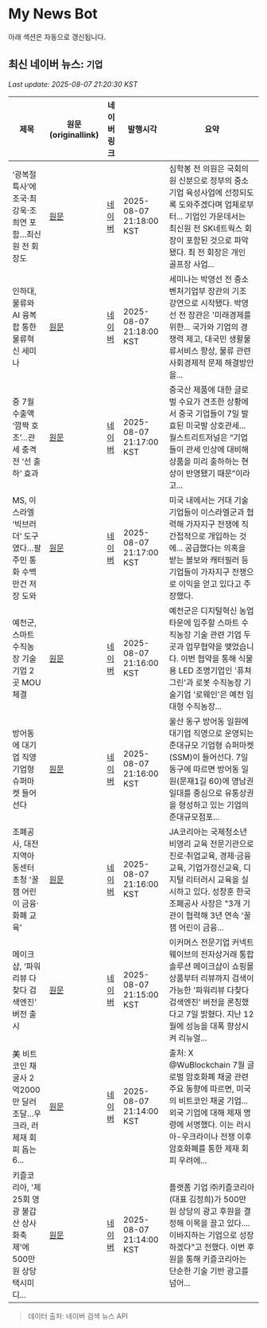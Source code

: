 # My News Bot

아래 섹션은 자동으로 갱신됩니다.

<!-- NEWS:START -->
## 최신 네이버 뉴스: `기업`
_Last update: 2025-08-07 21:20:30 KST_

| 제목 | 원문(originallink) | 네이버 링크 | 발행시각 | 요약 |
|---|---|---|---|---|
| ‘광복절 특사’에 조국·최강욱·조희연 포함…최신원 전 회장도 | [원문](https://biz.heraldcorp.com/article/10549536?ref=naver) | [네이버](https://n.news.naver.com/mnews/article/016/0002511459?sid=102) | 2025-08-07 21:18:00 KST | 심학봉 전 의원은 국회의원 신분으로 정부의 중소기업 육성사업에 선정되도록 도와주겠다며 업체로부터... 기업인 가운데서는 최신원 전 SK네트웍스 회장이 포함된 것으로 파악됐다. 최 전 회장은 개인 골프장 사업... |
| 인하대, 물류와 AI 융복합 통한 물류혁신 세미나 | [원문](https://www.kmaeil.com/news/articleView.html?idxno=604607) | [네이버](https://www.kmaeil.com/news/articleView.html?idxno=604607) | 2025-08-07 21:18:00 KST | 세미나는 박영선 전 중소벤처기업부 장관의 기조 강연으로 시작됐다. 박영선 전 장관은 '미래경제를 위한... 국가와 기업의 경쟁력 제고, 대국민 생활물류서비스 향상, 물류 관련 사회경제적 문제 해결방안을... |
| 중 7월 수출액 ‘깜짝 호조’…관세 충격 전 ‘선 출하’ 효과 | [원문](https://www.khan.co.kr/article/202508072115005) | [네이버](https://n.news.naver.com/mnews/article/032/0003388260?sid=104) | 2025-08-07 21:17:00 KST | 중국산 제품에 대한 글로벌 수요가 견조한 상황에서 중국 기업들이 7일 발효된 미국발 상호관세... 월스트리트저널은 “기업들이 관세 인상에 대비해 상품을 미리 출하하는 현상이 반영됐기 때문”이라고... |
| MS, 이스라엘 ‘빅브러더’ 도구였다…팔 주민 통화 수백만건 저장 도와 | [원문](https://www.khan.co.kr/article/202508072115015) | [네이버](https://n.news.naver.com/mnews/article/032/0003388261?sid=104) | 2025-08-07 21:17:00 KST | 미국 내에서는 거대 기술 기업들이 이스라엘군과 협력해 가자지구 전쟁에 직간접적으로 개입하는 것에... 공급했다는 의혹을 받는 볼보와 캐터필러 등 기업들이 가자지구 전쟁으로 이익을 얻고 있다고 주장했다. |
| 예천군, 스마트 수직농장 기술기업 2곳 MOU체결 | [원문](http://andongmbc.co.kr/adboard/NewsView77275) | [네이버](http://andongmbc.co.kr/adboard/NewsView77275) | 2025-08-07 21:16:00 KST | 예천군은 디지털혁신 농업타운에 입주할 스마트 수직농장 기술 관련 기업 두 곳과 업무협약을 맺었습니다. 이번 협약을 통해 식물용 LED 조명기업인 '퓨쳐그린'과 로봇 수직농장 기술기업 '로웨인'은 예천 임대형 수직농장... |
| 방어동에 대기업 직영 기업형 슈퍼마켓 들어선다 | [원문](https://www.iusm.co.kr/news/articleView.html?idxno=1053491) | [네이버](https://www.iusm.co.kr/news/articleView.html?idxno=1053491) | 2025-08-07 21:16:00 KST | 울산 동구 방어동 일원에 대기업 직영으로 운영되는 준대규모 기업형 슈퍼마켓(SSM)이 들어선다. 7일 동구에 따르면 방어동 일원(문재1길 60)에 영남권 일대를 중심으로 유통상권을 형성하고 있는 기업의 준대규모점포... |
| 조폐공사, 대전 지역아동센터 초청 '꿀잼 어린이 금융·화폐 교육' | [원문](http://www.seoulwire.com/news/articleView.html?idxno=664733) | [네이버](http://www.seoulwire.com/news/articleView.html?idxno=664733) | 2025-08-07 21:16:00 KST | JA코리아는 국제청소년 비영리 교육 전문기관으로 진로·취업교육, 경제·금융교육, 기업가정신교육, 디지털 리터러시 교육을 실시하고 있다. 성창훈 한국조폐공사 사장은 "3개 기관이 협력해 3년 연속 '꿀잼 어린이 금융... |
| 메이크샵, ‘파워리뷰 다찾다 검색엔진’ 버전 출시 | [원문](https://zdnet.co.kr/view/?no=20250807210401) | [네이버](https://n.news.naver.com/mnews/article/092/0002385319?sid=105) | 2025-08-07 21:15:00 KST | 이커머스 전문기업 커넥트웨이브의 전자상거래 통합솔루션 메이크샵이 쇼핑몰 상품부터 리뷰까지 검색이 가능한 '파워리뷰 다찾다 검색엔진' 버전을 론칭했다고 7일 밝혔다. 지난 12월에 성능을 대폭 향상시켜 리뉴얼... |
| 美 비트코인 채굴사 2억2000만 달러 조달…우크라, 러 제재 회피 돕는 6... | [원문](https://www.tokenpost.kr/news/breaking/274427) | [네이버](https://www.tokenpost.kr/news/breaking/274427) | 2025-08-07 21:14:00 KST | 출처: X @WuBlockchain 7월 글로벌 암호화폐 채굴 관련 주요 동향에 따르면, 미국의 비트코인 채굴 기업... 외국 기업에 대해 제재 명령에 서명했다. 이는 러시아-우크라이나 전쟁 이후 암호화폐를 통한 제재 회피 우려에... |
| 키즐코리아, '제25회 영광 불갑산 상사화축제'에 500만 원 상당 택시미디... | [원문](http://www.ttlnews.com/news/articleView.html?idxno=3019843) | [네이버](http://www.ttlnews.com/news/articleView.html?idxno=3019843) | 2025-08-07 21:14:00 KST | 플랫폼 기업 ㈜키즐코리아(대표 김정희)가 500만 원 상당의 광고 후원을 결정해 이목을 끌고 있다.... 이바지하는 기업으로 성장하겠다"고 전했다. 이번 후원을 통해 키즐코리아는 단순한 기술 기반 광고를 넘어... |

> 데이터 출처: 네이버 검색 뉴스 API
<!-- NEWS:END -->
